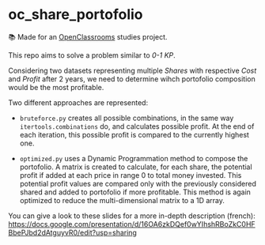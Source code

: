 # oc_share_portofolio

:books: Made for an [OpenClassrooms](https://openclassrooms.com) studies project.

This repo aims to solve a problem similar to *0-1 KP*.

Considering two datasets representing multiple *Shares* with respective *Cost* and *Profit* after 2 years, we need to determine wihch portofolio composition would be the most profitable.

Two different approaches are represented:
- `bruteforce.py` creates all possible combinations, in the same way `itertools.combinations` do, and calculates possible profit. At the end of each iteration, this possible profit is compared to the currently highest one.

- `optimized.py` uses a Dynamic Programmation method to compose the portofolio. A matrix is created to calculate, for each share, the potential profit if added at each price in range 0 to total money invested. This potential profit values are compared only with the previously considered shared and added to portofolio if more profitable. This method is again optimized to reduce the multi-dimensional matrix to a 1D array.

You can give a look to these slides for a more in-depth description (french): https://docs.google.com/presentation/d/16OA6zkDQef0wYIhshRBoZkC0HFBbePJbd2dAtguyvR0/edit?usp=sharing
